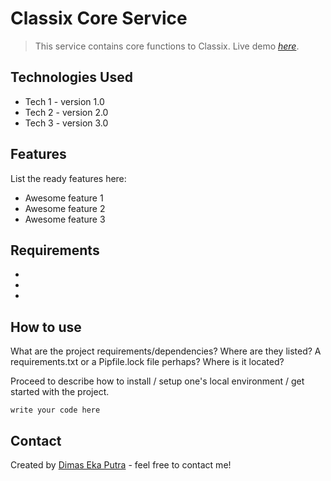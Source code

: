 # Classix Core Service
> This service contains core functions to Classix.
> Live demo [_here_](https://www.example.com). 


## Technologies Used
- Tech 1 - version 1.0
- Tech 2 - version 2.0
- Tech 3 - version 3.0


## Features
List the ready features here:
- Awesome feature 1
- Awesome feature 2
- Awesome feature 3

## Requirements
-
-
-

## How to use
What are the project requirements/dependencies? Where are they listed? A requirements.txt or a Pipfile.lock file perhaps? Where is it located?

Proceed to describe how to install / setup one's local environment / get started with the project.

`write your code here`


## Contact
Created by [Dimas Eka Putra](https://www.linkedin.com/in/masdimasekaputra/) - feel free to contact me!

